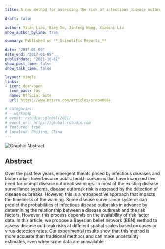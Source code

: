 ```yaml
---
title: A new method for assessing the risk of infectious disease outbreak

draft: false

author: Yilan Liao, Bing Xu, Jinfeng Wang, Xiaochi Liu
show_author_byline: true

summary: Published on **_Scientific Reports_**

date: "2017-01-09"
date_end: "2017-01-09"
publishdate: "2021-10-02"
show_post_time: false
show_talk_time: false

layout: single
links:
- icon: door-open
  icon_pack: fas
  name: Official Site
  url: https://www.nature.com/articles/srep40084

# categories:
# - workshop
# event: rstudio::global(2021)
# event_url: https://global.rstudio.com
# featured: true
# location: Beijing, China
---
```


![Graphic Abstract](graphic.png)

## Abstract

Over the past few years, emergent threats posed by infectious diseases and bioterrorism have become public health concerns that have increased the need for prompt disease outbreak warnings. In most of the existing disease surveillance systems, disease outbreak risk is assessed by the detection of disease outbreaks. However, this is a retrospective approach that impacts the timeliness of the warning. Some disease surveillance systems can predict the probabilities of infectious disease outbreaks in advance by determining the relationship between a disease outbreak and the risk factors. However, this process depends on the availability of risk factor data. In this article, we propose a Bayesian belief network (BBN) method to assess disease outbreak risks at different spatial scales based on cases or virus detection rates. Our experimental results show that this method is more accurate than traditional methods and can make uncertainty estimates, even when some data are unavailable.
